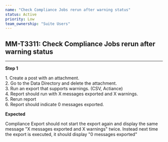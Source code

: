 ```yaml
---
name: "Check Compliance Jobs rerun after warning status"
status: Active
priority: Low
team_ownership: "Suite Users"
---
```


## MM-T3311: Check Compliance Jobs rerun after warning status

---

**Step 1**

1\. Create a post with an attachment.\
2\. Go to the Data Directory and delete the attachment.\
3\. Run an export that supports warnings. (CSV, Actiance)\
4\. Report should run with X messages exported and X warnings.\
5\. Rerun report\
6\. Report should indicate 0 messages exported.  

**Expected**

Compliance Export should not start the export again and display the same message "X messages exported and X warnings" twice. Instead next time the export is executed, it should display "0 messages exported"
